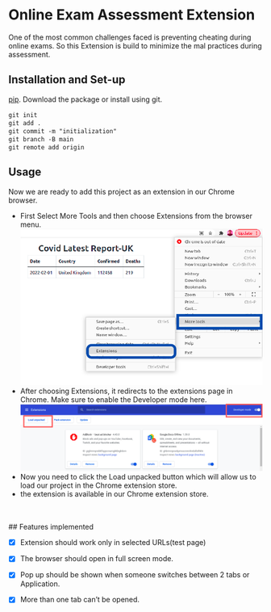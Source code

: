 # Online Exam Assessment Extension

One of the most common challenges faced is preventing cheating during online
exams. So this Extension is build to minimize the mal practices during assessment.

## Installation and Set-up

[pip](https://pip.pypa.io/en/stable/).
Download the package or install using git.

```git
git init 
git add .
git commit -m "initialization"
git branch -B main
git remote add origin 
```

## Usage
Now  we are ready to add this project as an extension in our Chrome browser.<br/> 
* First Select More Tools and then choose Extensions from the browser menu. ![](/images/1.png) <br/> 
* After choosing Extensions, it redirects to the extensions page in Chrome. Make sure to enable the Developer mode here. ![](/images/2.png)<br/> 
* Now you need to click the Load unpacked button which will allow us to load our project in the Chrome extension store. <br/> 
* the extension is available in our Chrome extension store. <br/> 
<br/> 
<br/> 
## Features implemented

- [x] 	Extension should work only in selected URLs(test page) 
- [X]  	The browser should open in full screen mode.
- [x]  Pop up should be shown when someone switches between 2 tabs or Application.
- [x]	More than one tab can’t be opened.

